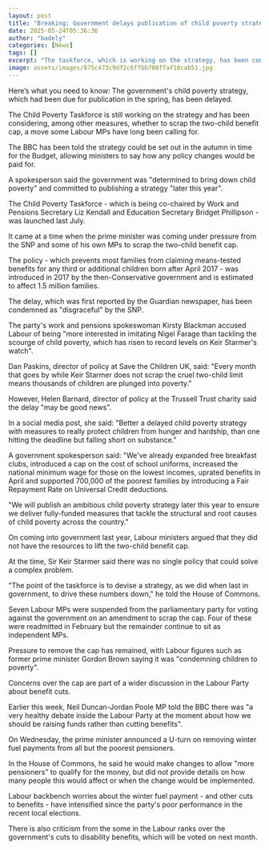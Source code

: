 ```yaml
---
layout: post
title: "Breaking: Government delays publication of child poverty strategy"
date: 2025-05-24T05:36:36
author: "badely"
categories: [News]
tags: []
excerpt: "The taskforce, which is working on the strategy, has been considering scrapping the two-child benefit cap."
image: assets/images/875c473c9df2c6ffbb708ffaf10cab51.jpg
---
```


Here’s what you need to know: The government's child poverty strategy, which had been due for publication in the spring, has been delayed.

The Child Poverty Taskforce is still working on the strategy and has been considering, among other measures, whether to scrap the two-child benefit cap, a move some Labour MPs have long been calling for.

The BBC has been told the strategy could be set out in the autumn in time for the Budget, allowing ministers to say how any policy changes would be paid for.

A spokesperson said the government was "determined to bring down child poverty" and committed to publishing a strategy "later this year".

The Child Poverty Taskforce - which is being co-chaired by Work and Pensions Secretary Liz Kendall and Education Secretary Bridget Phillipson - was launched last July.

It came at a time when the prime minister was coming under pressure from the SNP and some of his own MPs to scrap the two-child benefit cap.

The policy - which prevents most families from claiming means-tested benefits for any third or additional children born after April 2017 - was introduced in 2017 by the then-Conservative government and is estimated to affect 1.5 million families.

The delay, which was first reported by the Guardian newspaper, has been condemned as "disgraceful" by the SNP. 

The party's work and pensions spokeswoman Kirsty Blackman accused Labour of being "more interested in imitating Nigel Farage than tackling the scourge of child poverty, which has risen to record levels on Keir Starmer's watch". 

Dan Paskins, director of policy at Save the Children UK, said: "Every month that goes by while Keir Starmer does not scrap the cruel two-child limit means thousands of children are plunged into poverty."

However, Helen Barnard, director of policy at the Trussell Trust charity said the delay "may be good news".

In a social media post, she said: "Better a delayed child poverty strategy with measures to really protect children from hunger and hardship, than one hitting the deadline but falling short on substance."

A government spokesperson said: "We've already expanded free breakfast clubs, introduced a cap on the cost of school uniforms, increased the national minimum wage for those on the lowest incomes, uprated benefits in April and supported 700,000 of the poorest families by introducing a Fair Repayment Rate on Universal Credit deductions.

"We will publish an ambitious child poverty strategy later this year to ensure we deliver fully-funded measures that tackle the structural and root causes of child poverty across the country."

On coming into government last year, Labour ministers argued that they did not have the resources to lift the two-child benefit cap. 

At the time, Sir Keir Starmer said there was no single policy that could solve a complex problem.

"The point of the taskforce is to devise a strategy, as we did when last in government, to drive these numbers down," he told the House of Commons. 

Seven Labour MPs were suspended from the parliamentary party for voting against the government on an amendment to scrap the cap. Four of these were readmitted in February but the remainder continue to sit as independent MPs.

Pressure to remove the cap has remained, with Labour figures such as former prime minister Gordon Brown saying it was "condemning children to poverty". 

Concerns over the cap are part of a wider discussion in the Labour Party about benefit cuts.

Earlier this week, Neil Duncan-Jordan Poole MP told the BBC there was "a very healthy debate inside the Labour Party at the moment about how we should be raising funds rather than cutting benefits".

On Wednesday, the prime minister announced a U-turn on removing winter fuel payments from all but the poorest pensioners. 

In the House of Commons, he said he would make changes to allow "more pensioners" to qualify for the money, but did not provide details on how many people this would affect or when the change would be implemented. 

Labour backbench worries about the winter fuel payment - and other cuts to benefits - have intensified since the party's poor performance in the recent local elections. 

There is also criticism from the some in the Labour ranks over the government's cuts to disability benefits, which will be voted on next month. 

